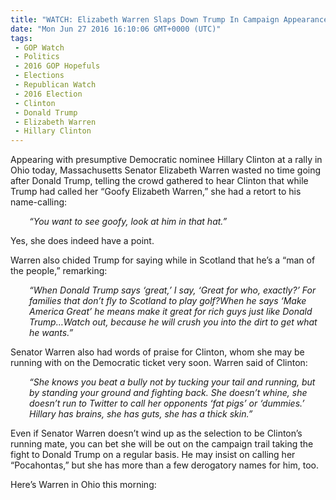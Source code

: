 ```yaml
---
title: "WATCH: Elizabeth Warren Slaps Down Trump In Campaign Appearance With Hillary Clinton"
date: "Mon Jun 27 2016 16:10:06 GMT+0000 (UTC)"
tags: 
 - GOP Watch
 - Politics
 - 2016 GOP Hopefuls
 - Elections
 - Republican Watch
 - 2016 Election
 - Clinton
 - Donald Trump
 - Elizabeth Warren
 - Hillary Clinton
---
```

<p>Appearing with presumptive Democratic nominee Hillary Clinton at a rally in Ohio today, Massachusetts Senator Elizabeth Warren wasted no time going after Donald Trump, telling the crowd gathered to hear Clinton that while Trump had called her &#x201C;Goofy Elizabeth Warren,&#x201D; she had a retort to his name-calling:</p><p style="padding-left: 30px;"><em>&#x201C;You want to see goofy, look at him in that hat.&#x201D;</em></p><p>Yes, she does indeed have a point.</p><p>Warren also chided Trump for saying while in Scotland that he&#x2019;s a &#x201C;man of the people,&#x201D; remarking:</p><p style="padding-left: 30px;"><em>&#x201C;When Donald Trump says &#x2018;great,&#x2019; I say, &#x2018;Great for who, exactly?&#x2019; For families that don&#x2019;t fly to Scotland to play golf?When he says &#x2018;Make America Great&#x2019; he means make it great for rich guys just like Donald Trump&#x2026;Watch out, because he will crush you into the dirt to get what he wants.&#x201D;</em></p><p>Senator Warren also had words of praise for Clinton, whom she may be running with on the Democratic ticket very soon. Warren said of Clinton:</p><p style="padding-left: 30px;"><em>&#x201C;She knows you beat a bully not by tucking your tail and running, but by standing your ground and fighting back. She doesn&#x2019;t whine, she doesn&#x2019;t run to Twitter to call her opponents &#x2018;fat pigs&#x2019; or &#x2018;dummies.&#x2019; Hillary has brains, she has guts, she has a thick skin.&#x201D;</em></p><p>Even if Senator Warren doesn&#x2019;t wind up as the selection to be Clinton&#x2019;s running mate, you can bet she will be out on the campaign trail taking the fight to Donald Trump on a regular basis. He may insist on calling her &#x201C;Pocahontas,&#x201D; but she has more than a few derogatory names for him, too.</p><p>Here&#x2019;s Warren in Ohio this morning:</p>